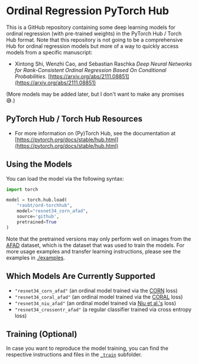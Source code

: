 # Ordinal Regression PyTorch Hub



This is a GitHub repository containing some deep learning models for ordinal regression (with pre-trained weights) in the PyTorch Hub / Torch Hub format. Note that this repository is not going to be a comprehensive Hub for ordinal regression models but more of a way to quickly access models from a specific manuscript:

- Xintong Shi, Wenzhi Cao, and Sebastian Raschka 
  *Deep Neural Networks for Rank-Consistent Ordinal Regression Based On Conditional Probabilities.* [https://arxiv.org/abs/2111.08851](https://arxiv.org/abs/2111.08851) 

(More models may be added later, but I don't want to make any promises 😅.)



## PyTorch Hub / Torch Hub Resources

- For more information on (Py)Torch Hub, see the documentation at [https://pytorch.org/docs/stable/hub.html](https://pytorch.org/docs/stable/hub.html)



## Using the Models


You can load the model via the following syntax:

```python
import torch

model = torch.hub.load(
    "rasbt/ord-torchhub",
    model="resnet34_corn_afad",
    source='github',
    pretrained=True
)
```

Note that the pretrained versions may only perform well on images from the [AFAD](https://afad-dataset.github.io) dataset, which is the dataset that was used to train the models. For more usage examples and transfer learning instructions, please see the examples in [./examples](./examples).



## Which Models Are Currently Supported

- `"resnet34_corn_afad"` (an ordinal model trained via the [CORN](https://arxiv.org/abs/2111.08851) loss)
- `"resnet34_coral_afad"` (an ordinal model trained via the [CORAL](http://arxiv.org/abs/1901.07884) loss)
- `"resnet34_niu_afad"` (an ordinal model trained via [Niu et al.'s](https://www.cv-foundation.org/openaccess/content_cvpr_2016/papers/Niu_Ordinal_Regression_With_CVPR_2016_paper.pdf) loss)
- `"resnet34_crossentr_afad"` (a regular classifier trained via cross entropy loss)




## Training (Optional)

In case you want to reproduce the model training, you can find the respective instructions and files in the [`_train`](./_train) subfolder.
